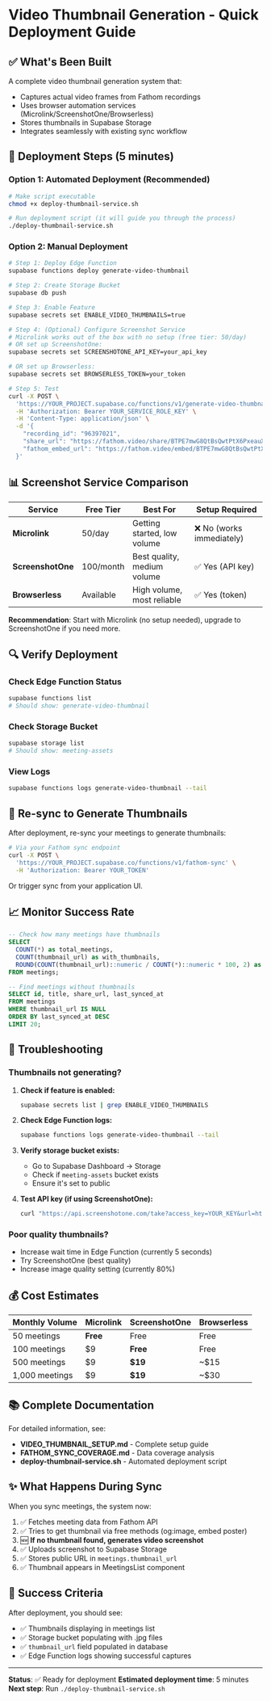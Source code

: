 # Video Thumbnail Generation - Quick Deployment Guide

## ✅ What's Been Built

A complete video thumbnail generation system that:
- Captures actual video frames from Fathom recordings
- Uses browser automation services (Microlink/ScreenshotOne/Browserless)
- Stores thumbnails in Supabase Storage
- Integrates seamlessly with existing sync workflow

## 🚀 Deployment Steps (5 minutes)

### Option 1: Automated Deployment (Recommended)

```bash
# Make script executable
chmod +x deploy-thumbnail-service.sh

# Run deployment script (it will guide you through the process)
./deploy-thumbnail-service.sh
```

### Option 2: Manual Deployment

```bash
# Step 1: Deploy Edge Function
supabase functions deploy generate-video-thumbnail

# Step 2: Create Storage Bucket
supabase db push

# Step 3: Enable Feature
supabase secrets set ENABLE_VIDEO_THUMBNAILS=true

# Step 4: (Optional) Configure Screenshot Service
# Microlink works out of the box with no setup (free tier: 50/day)
# OR set up ScreenshotOne:
supabase secrets set SCREENSHOTONE_API_KEY=your_api_key

# OR set up Browserless:
supabase secrets set BROWSERLESS_TOKEN=your_token

# Step 5: Test
curl -X POST \
  'https://YOUR_PROJECT.supabase.co/functions/v1/generate-video-thumbnail' \
  -H 'Authorization: Bearer YOUR_SERVICE_ROLE_KEY' \
  -H 'Content-Type: application/json' \
  -d '{
    "recording_id": "96397021",
    "share_url": "https://fathom.video/share/BTPE7mwG8QtBsQwtPtX6PxeauX1C8bZf",
    "fathom_embed_url": "https://fathom.video/embed/BTPE7mwG8QtBsQwtPtX6PxeauX1C8bZf"
  }'
```

## 📊 Screenshot Service Comparison

| Service | Free Tier | Best For | Setup Required |
|---------|-----------|----------|----------------|
| **Microlink** | 50/day | Getting started, low volume | ❌ No (works immediately) |
| **ScreenshotOne** | 100/month | Best quality, medium volume | ✅ Yes (API key) |
| **Browserless** | Available | High volume, most reliable | ✅ Yes (token) |

**Recommendation**: Start with Microlink (no setup needed), upgrade to ScreenshotOne if you need more.

## 🔍 Verify Deployment

### Check Edge Function Status
```bash
supabase functions list
# Should show: generate-video-thumbnail
```

### Check Storage Bucket
```bash
supabase storage list
# Should show: meeting-assets
```

### View Logs
```bash
supabase functions logs generate-video-thumbnail --tail
```

## 🔄 Re-sync to Generate Thumbnails

After deployment, re-sync your meetings to generate thumbnails:

```bash
# Via your Fathom sync endpoint
curl -X POST \
  'https://YOUR_PROJECT.supabase.co/functions/v1/fathom-sync' \
  -H 'Authorization: Bearer YOUR_TOKEN'
```

Or trigger sync from your application UI.

## 📈 Monitor Success Rate

```sql
-- Check how many meetings have thumbnails
SELECT
  COUNT(*) as total_meetings,
  COUNT(thumbnail_url) as with_thumbnails,
  ROUND(COUNT(thumbnail_url)::numeric / COUNT(*)::numeric * 100, 2) as percentage
FROM meetings;

-- Find meetings without thumbnails
SELECT id, title, share_url, last_synced_at
FROM meetings
WHERE thumbnail_url IS NULL
ORDER BY last_synced_at DESC
LIMIT 20;
```

## 🐛 Troubleshooting

### Thumbnails not generating?

1. **Check if feature is enabled:**
   ```bash
   supabase secrets list | grep ENABLE_VIDEO_THUMBNAILS
   ```

2. **Check Edge Function logs:**
   ```bash
   supabase functions logs generate-video-thumbnail --tail
   ```

3. **Verify storage bucket exists:**
   - Go to Supabase Dashboard → Storage
   - Check if `meeting-assets` bucket exists
   - Ensure it's set to public

4. **Test API key (if using ScreenshotOne):**
   ```bash
   curl "https://api.screenshotone.com/take?access_key=YOUR_KEY&url=https://example.com"
   ```

### Poor quality thumbnails?

- Increase wait time in Edge Function (currently 5 seconds)
- Try ScreenshotOne (best quality)
- Increase image quality setting (currently 80%)

## 💰 Cost Estimates

| Monthly Volume | Microlink | ScreenshotOne | Browserless |
|----------------|-----------|---------------|-------------|
| 50 meetings | **Free** | Free | Free |
| 100 meetings | $9 | **Free** | Free |
| 500 meetings | $9 | **$19** | ~$15 |
| 1,000 meetings | $9 | **$19** | ~$30 |

## 📚 Complete Documentation

For detailed information, see:
- **VIDEO_THUMBNAIL_SETUP.md** - Complete setup guide
- **FATHOM_SYNC_COVERAGE.md** - Data coverage analysis
- **deploy-thumbnail-service.sh** - Automated deployment script

## ✨ What Happens During Sync

When you sync meetings, the system now:

1. ✅ Fetches meeting data from Fathom API
2. ✅ Tries to get thumbnail via free methods (og:image, embed poster)
3. 🆕 **If no thumbnail found, generates video screenshot**
4. ✅ Uploads screenshot to Supabase Storage
5. ✅ Stores public URL in `meetings.thumbnail_url`
6. ✅ Thumbnail appears in MeetingsList component

## 🎯 Success Criteria

After deployment, you should see:
- ✅ Thumbnails displaying in meetings list
- ✅ Storage bucket populating with .jpg files
- ✅ `thumbnail_url` field populated in database
- ✅ Edge Function logs showing successful captures

---

**Status**: ✅ Ready for deployment
**Estimated deployment time**: 5 minutes
**Next step**: Run `./deploy-thumbnail-service.sh`
